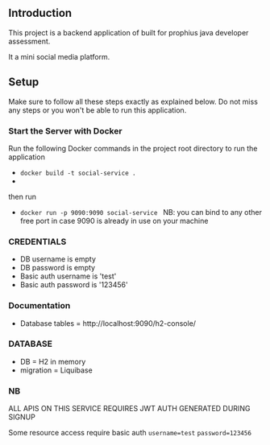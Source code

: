 ## Introduction

This project is a backend application of built for prophius java developer assessment.

It a mini social media platform.

## Setup

Make sure to follow all these steps exactly as explained below. Do not miss any steps or you won't be able to run this application.

### Start the Server with Docker
Run the following Docker commands in the project root directory to run the application
- `docker build -t social-service . `
-
then run

- `docker run -p 9090:9090 social-service `
  NB: you can bind to any other free port in case 9090 is already in use on your machine

### CREDENTIALS
- DB username is empty
- DB password is empty
- Basic auth username is 'test'
- Basic auth password is '123456'

### Documentation
- Database tables = http://localhost:9090/h2-console/


### DATABASE
- DB = H2 in memory
- migration = Liquibase

### NB
ALL APIS ON THIS SERVICE REQUIRES JWT AUTH GENERATED DURING SIGNUP

Some resource access require basic auth
`username=test`
`password=123456`